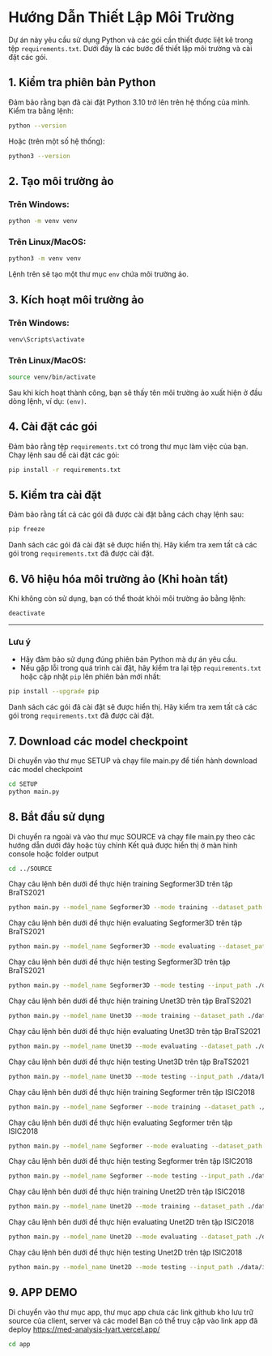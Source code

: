 
# Hướng Dẫn Thiết Lập Môi Trường
Dự án này yêu cầu sử dụng Python và các gói cần thiết được liệt kê trong tệp `requirements.txt`. Dưới đây là các bước để thiết lập môi trường và cài đặt các gói.

## 1. Kiểm tra phiên bản Python

Đảm bảo rằng bạn đã cài đặt Python 3.10 trở lên trên hệ thống của mình.  
Kiểm tra bằng lệnh:

```bash
python --version
```

Hoặc (trên một số hệ thống):

```bash
python3 --version
```

## 2. Tạo môi trường ảo

### Trên Windows:
```bash
python -m venv venv
```

### Trên Linux/MacOS:
```bash
python3 -m venv venv
```

Lệnh trên sẽ tạo một thư mục `env` chứa môi trường ảo.

## 3. Kích hoạt môi trường ảo

### Trên Windows:
```bash
venv\Scripts\activate
```

### Trên Linux/MacOS:
```bash
source venv/bin/activate
```

Sau khi kích hoạt thành công, bạn sẽ thấy tên môi trường ảo xuất hiện ở đầu dòng lệnh, ví dụ: `(env)`.

## 4. Cài đặt các gói

Đảm bảo rằng tệp `requirements.txt` có trong thư mục làm việc của bạn. Chạy lệnh sau để cài đặt các gói:

```bash
pip install -r requirements.txt
```

## 5. Kiểm tra cài đặt

Đảm bảo rằng tất cả các gói đã được cài đặt bằng cách chạy lệnh sau:

```bash
pip freeze
```

Danh sách các gói đã cài đặt sẽ được hiển thị. Hãy kiểm tra xem tất cả các gói trong `requirements.txt` đã được cài đặt.

## 6. Vô hiệu hóa môi trường ảo (Khi hoàn tất)

Khi không còn sử dụng, bạn có thể thoát khỏi môi trường ảo bằng lệnh:

```bash
deactivate
```

---

### Lưu ý

- Hãy đảm bảo sử dụng đúng phiên bản Python mà dự án yêu cầu.
- Nếu gặp lỗi trong quá trình cài đặt, hãy kiểm tra lại tệp `requirements.txt` hoặc cập nhật `pip` lên phiên bản mới nhất:

```bash
pip install --upgrade pip
```
Danh sách các gói đã cài đặt sẽ được hiển thị. Hãy kiểm tra xem tất cả các gói trong `requirements.txt` đã được cài đặt.

## 7. Download các model checkpoint

Di chuyển vào thư mục SETUP và chạy file main.py để tiến hành download các model checkpoint
```bash
cd SETUP
python main.py
```

## 8. Bắt đầu sử dụng

Di chuyển ra ngoài và vào thư mục SOURCE và chạy file main.py theo các hướng dẫn dưới đây hoặc tùy chỉnh
Kết quả được hiển thị ở màn hình console hoặc folder output
```bash
cd ../SOURCE
```
Chạy câu lệnh bên dưới để thực hiện training Segformer3D trên tập BraTS2021
```bash
python main.py --model_name Segformer3D --mode training --dataset_path ./data/brats --model_checkpoint ./checkpoints/Segformer3D_BraTS2021_epoch_50_model.pth --output_dir ./output --epochs 53 --batch_size 1
```
Chạy câu lệnh bên dưới để thực hiện evaluating Segformer3D trên tập BraTS2021
```bash
python main.py --model_name Segformer3D --mode evaluating --dataset_path ./data/brats --model_checkpoint ./checkpoints/Segformer3D_BraTS2021_epoch_50_model.pth --output_dir ./output --batch_size 1
```
Chạy câu lệnh bên dưới để thực hiện testing Segformer3D trên tập BraTS2021
```bash
python main.py --model_name Segformer3D --mode testing --input_path ./data/brats/BraTS2021_00003 --model_checkpoint ./checkpoints/Segformer3D_BraTS2021_epoch_50_model.pth --output_dir ./output
```
Chạy câu lệnh bên dưới để thực hiện training Unet3D trên tập BraTS2021
```bash
python main.py --model_name Unet3D --mode training --dataset_path ./data/brats --model_checkpoint ./checkpoints/Unet3D_BraTS2021_epoch_50_model.pth --output_dir ./output --epochs 53 --batch_size 1
```
Chạy câu lệnh bên dưới để thực hiện evaluating Unet3D trên tập BraTS2021
```bash
python main.py --model_name Unet3D --mode evaluating --dataset_path ./data/brats --model_checkpoint ./checkpoints/Unet3D_BraTS2021_epoch_50_model.pth --output_dir ./output --batch_size 1
```
Chạy câu lệnh bên dưới để thực hiện testing Unet3D trên tập BraTS2021
```bash
python main.py --model_name Unet3D --mode testing --input_path ./data/brats/BraTS2021_00003 --model_checkpoint ./checkpoints/Unet3D_BraTS2021_epoch_50_model.pth --output_dir ./output
```
Chạy câu lệnh bên dưới để thực hiện training Segformer trên tập ISIC2018
```bash
python main.py --model_name Segformer --mode training --dataset_path ./data/isic --model_checkpoint ./checkpoints/Segformer_ISIC2018_epoch_50_model.pth --output_dir ./output --epochs 52 --batch_size 1 --H 512 --W 512
```
Chạy câu lệnh bên dưới để thực hiện evaluating Segformer trên tập ISIC2018
```bash
python main.py --model_name Segformer --mode evaluating --dataset_path ./data/isic --model_checkpoint ./checkpoints/Segformer_ISIC2018_epoch_50_model.pth --output_dir ./output --batch_size 1 --H 512 --W 512
```
Chạy câu lệnh bên dưới để thực hiện testing Segformer trên tập ISIC2018
```bash
python main.py --model_name Segformer --mode testing --input_path ./data/isic/images/ISIC_0000000.jpg --model_checkpoint ./checkpoints/Segformer_ISIC2018_epoch_50_model.pth --output_dir ./output
```
Chạy câu lệnh bên dưới để thực hiện training Unet2D trên tập ISIC2018
```bash
python main.py --model_name Unet2D --mode training --dataset_path ./data/isic --model_checkpoint ./checkpoints/Unet2D_ISIC2018_epoch_50_model.pth --output_dir ./output --epochs 52 --batch_size 1 --H 256 --W 256
```
Chạy câu lệnh bên dưới để thực hiện evaluating Unet2D trên tập ISIC2018
```bash
python main.py --model_name Unet2D --mode evaluating --dataset_path ./data/isic --model_checkpoint ./checkpoints/Unet2D_ISIC2018_epoch_50_model.pth --output_dir ./output --batch_size 1 --H 256 --W 256
```
Chạy câu lệnh bên dưới để thực hiện testing Unet2D trên tập ISIC2018
```bash
python main.py --model_name Unet2D --mode testing --input_path ./data/isic/images/ISIC_0000000.jpg --model_checkpoint ./checkpoints/Unet2D_ISIC2018_epoch_50_model.pth --output_dir ./output --H 256 --W 256
```
## 9. APP DEMO
Di chuyển vào thư mục app, thư mục app chưa các link github kho lưu trữ source của client, server và các model
Bạn có thể truy cập vào link app đã deploy https://med-analysis-lyart.vercel.app/
```bash
cd app
```